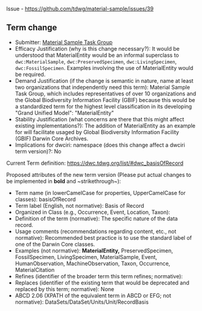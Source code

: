 Issue - https://github.com/tdwg/material-sample/issues/39

## Term change

* Submitter: [Material Sample Task Group](https://www.tdwg.org/community/osr/material-sample/)
* Efficacy Justification (why is this change necessary?): It would be understood that MaterialEntity would be an informal superclass to `dwc:MaterialSample`, `dwc:PreservedSpecimen`, `dwc:LivingSpecimen`, `dwc:FossilSpecimen`. Examples involving the use of MaterialEntity would be required.
* Demand Justification (if the change is semantic in nature, name at least two organizations that independently need this term): Material Sample Task Group, which includes representatives of over 10 organizations and the Global Biodiversity Information Facility (GBIF) because this would be a standardized term for the highest level classification in its developing "Grand Unified Model": "MaterialEntity"
* Stability Justification (what concerns are there that this might affect existing implementations?): The addition of MaterialEntity as an example for will facilitate usaged by Global Biodiversity Information Facility (GBIF) Darwin Core Archives.
* Implications for dwciri: namespace (does this change affect a dwciri term version)?: No

Current Term definition: https://dwc.tdwg.org/list/#dwc_basisOfRecord

Proposed attributes of the new term version (Please put actual changes to be implemented in **bold** and ~strikethrough~):

* Term name (in lowerCamelCase for properties, UpperCamelCase for classes): basisOfRecord
* Term label (English, not normative): Basis of Record
* Organized in Class (e.g., Occurrence, Event, Location, Taxon): 
* Definition of the term (normative): The specific nature of the data record.
* Usage comments (recommendations regarding content, etc., not normative): Recommended best practice is to use the standard label of one of the Darwin Core classes.
* Examples (not normative): **MaterialEntity,** PreservedSpecimen, FossilSpecimen, LivingSpecimen, MaterialSample, Event, HumanObservation, MachineObservation, Taxon, Occurrence, MaterialCitation
* Refines (identifier of the broader term this term refines; normative): 
* Replaces (identifier of the existing term that would be deprecated and replaced by this term; normative): None
* ABCD 2.06 (XPATH of the equivalent term in ABCD or EFG; not normative): DataSets/DataSet/Units/Unit/RecordBasis
